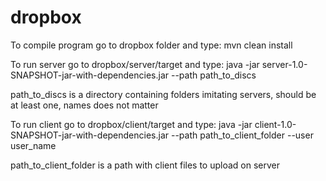 # dropbox
To compile program go to dropbox folder and type:
mvn clean install

To run server go to dropbox/server/target and type:
java -jar server-1.0-SNAPSHOT-jar-with-dependencies.jar --path path_to_discs

path_to_discs is a directory containing folders imitating servers, should be at least one, names does not matter

To run client go to dropbox/client/target and type:
java -jar client-1.0-SNAPSHOT-jar-with-dependencies.jar --path path_to_client_folder --user user_name

path_to_client_folder is a path with client files to upload on server
